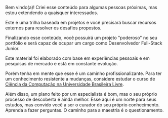 Bem vindo(a)! Criei esse conteúdo para algumas pessoas próximas, mas estou extendendo a quaisquer interessados.

Este é uma trilha baseada em projetos e você precisará buscar recursos externos para resolver os desafios propostos.

Finalizando esse conteúdo, você possuirá um projeto "poderoso" no seu portfólio e será capaz de ocupar um cargo como Desenvolvedor Full-Stack Junior.

Este material foi elaborado com base em experiências pessoais e em pesquisas de mercado e está em constante evolução.

Porém tenha em mente que esse é um caminho profissionalizante. Para ter um conhecimento resistente a mudanças, considere estudar o curso de [Ciência da Computação na Universidade Brasileira Livre](https://github.com/Universidade-Livre/ciencia-da-computacao).

Além disso, um plano feito por um especialista é bom, mas o seu próprio processo de descoberta é ainda melhor. Esse aqui é um norte para seus estudos, mas convido você a ser o curador do seu próprio conhecimento. Aprenda a fazer perguntas. O caminho para a maestria é o questionamento.